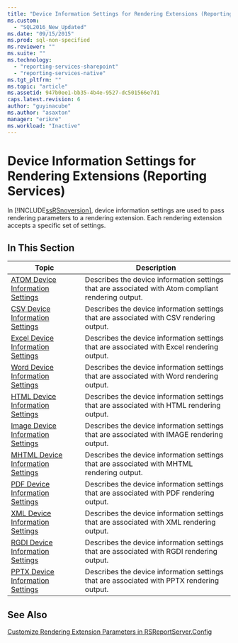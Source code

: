 ```yaml
---
title: "Device Information Settings for Rendering Extensions (Reporting Services) | Microsoft Docs"
ms.custom: 
  - "SQL2016_New_Updated"
ms.date: "09/15/2015"
ms.prod: sql-non-specified
ms.reviewer: ""
ms.suite: ""
ms.technology: 
  - "reporting-services-sharepoint"
  - "reporting-services-native"
ms.tgt_pltfrm: ""
ms.topic: "article"
ms.assetid: 947b0ee1-bb35-4b4e-9527-dc501566e7d1
caps.latest.revision: 6
author: "guyinacube"
ms.author: "asaxton"
manager: "erikre"
ms.workload: "Inactive"
---
```

# Device Information Settings for Rendering Extensions (Reporting Services)
  In [!INCLUDE[ssRSnoversion](../includes/ssrsnoversion-md.md)], device information settings are used to pass rendering parameters to a rendering extension. Each rendering extension accepts a specific set of settings.  
  
## In This Section  
  
|Topic|Description|  
|-----------|-----------------|  
|[ATOM Device Information Settings](../reporting-services/atom-device-information-settings.md)|Describes the device information settings that are associated with Atom compliant rendering output.|  
|[CSV Device Information Settings](../reporting-services/csv-device-information-settings.md)|Describes the device information settings that are associated with CSV rendering output.|  
|[Excel Device Information Settings](../reporting-services/excel-device-information-settings.md)|Describes the device information settings that are associated with Excel rendering output.|  
|[Word Device Information Settings](../reporting-services/word-device-information-settings.md)|Describes the device information settings that are associated with Word rendering output.|  
|[HTML Device Information Settings](../reporting-services/html-device-information-settings.md)|Describes the device information settings that are associated with HTML rendering output.|  
|[Image Device Information Settings](../reporting-services/image-device-information-settings.md)|Describes the device information settings that are associated with IMAGE rendering output.|  
|[MHTML Device Information Settings](../reporting-services/mhtml-device-information-settings.md)|Describes the device information settings that are associated with MHTML rendering output.|  
|[PDF Device Information Settings](../reporting-services/pdf-device-information-settings.md)|Describes the device information settings that are associated with PDF rendering output.|  
|[XML Device Information Settings](../reporting-services/xml-device-information-settings.md)|Describes the device information settings that are associated with XML rendering output.|  
|[RGDI Device Information Settings](../reporting-services/rgdi-device-information-settings.md)|Describes the device information settings that are associated with RGDI rendering output.|  
|[PPTX Device Information Settings](../reporting-services/pptx-device-information-settings.md)|Describes the device information settings that are associated with PPTX rendering output.|  
  
## See Also  
 [Customize Rendering Extension Parameters in RSReportServer.Config](../reporting-services/customize-rendering-extension-parameters-in-rsreportserver-config.md)  
  
  
